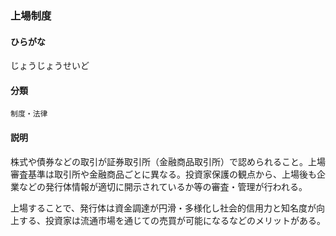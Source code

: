 <div style="display:none;">

## [あ行](securities-terms?id=あ行)
## [か行](securities-terms?id=か行)
## [さ行](securities-terms?id=さ行)

</div>

### 上場制度

#### ひらがな

じょうじょうせいど

#### 分類

`制度・法律`

#### 説明

株式や債券などの取引が証券取引所（金融商品取引所）で認められること。上場審査基準は取引所や金融商品ごとに異なる。投資家保護の観点から、上場後も企業などの発行体情報が適切に開示されているか等の審査・管理が行われる。
 
上場することで、発行体は資金調達が円滑・多様化し社会的信用力と知名度が向上する、投資家は流通市場を通じての売買が可能になるなどのメリットがある。

<div style="display:none;">

## [た行](securities-terms?id=た行)
## [な行](securities-terms?id=な行)
## [は行](securities-terms?id=は行)
## [ま行](securities-terms?id=ま行)
## [や行](securities-terms?id=や行)
## [ら行](securities-terms?id=ら行)
## [わ行](securities-terms?id=わ行)
## [英数字・記号](securities-terms?id=英数字・記号)

</div>


